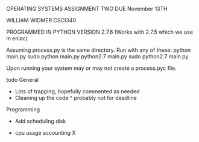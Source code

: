 OPERATING SYSTEMS
ASSIGNMENT TWO
DUE November 13TH

WILLIAM WIDMER
CSCI340


PROGRAMMED IN PYTHON VERSION 2.7.6
(Works with 2.7.5 which we use in eniac)

Assuming process.py is the same directory.
Run with any of these:
	python main.py
	sudo python main.py
	python2.7 main.py
	sudo python2.7 main.py


Upon running your system may or may not create a process.pyc file.


todo
General
- Lots of trapping, hopefully commented as needed
- Cleaning up the code
^ probably not for deadline

Programming
- Add scheduling
	disk

- cpu usage accounting X
